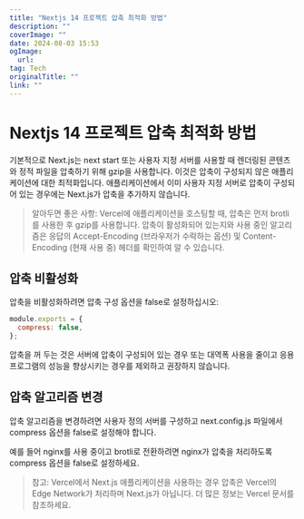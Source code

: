 ```yaml
---
title: "Nextjs 14 프로젝트 압축 최적화 방법"
description: ""
coverImage: ""
date: 2024-08-03 15:53
ogImage: 
  url: 
tag: Tech
originalTitle: ""
link: ""
---
```




# Nextjs 14 프로젝트 압축 최적화 방법

기본적으로 Next.js는 next start 또는 사용자 지정 서버를 사용할 때 렌더링된 콘텐츠와 정적 파일을 압축하기 위해 gzip을 사용합니다. 이것은 압축이 구성되지 않은 애플리케이션에 대한 최적화입니다. 애플리케이션에서 이미 사용자 지정 서버로 압축이 구성되어 있는 경우에는 Next.js가 압축을 추가하지 않습니다.

> 알아두면 좋은 사항:
> Vercel에 애플리케이션을 호스팅할 때, 압축은 먼저 brotli를 사용한 후 gzip를 사용합니다.
> 압축이 활성화되어 있는지와 사용 중인 알고리즘은 응답의 Accept-Encoding
> (브라우저가 수락하는 옵션) 및 Content-Encoding
> (현재 사용 중) 헤더를 확인하여 알 수 있습니다.

## 압축 비활성화

<div class="content-ad"></div>

압축을 비활성화하려면 압축 구성 옵션을 false로 설정하십시오:

```js
module.exports = {
  compress: false,
};
```

압축을 꺼 두는 것은 서버에 압축이 구성되어 있는 경우 또는 대역폭 사용을 줄이고 응용 프로그램의 성능을 향상시키는 경우를 제외하고 권장하지 않습니다.

## 압축 알고리즘 변경

<div class="content-ad"></div>

압축 알고리즘을 변경하려면 사용자 정의 서버를 구성하고 next.config.js 파일에서 compress 옵션을 false로 설정해야 합니다.

예를 들어 nginx를 사용 중이고 brotli로 전환하려면 nginx가 압축을 처리하도록 compress 옵션을 false로 설정하세요.

> 참고:
> Vercel에서 Next.js 애플리케이션을 사용하는 경우 압축은 Vercel의 Edge Network가 처리하며 Next.js가 아닙니다. 더 많은 정보는 Vercel 문서를 참조하세요.

<div class="content-ad"></div>
